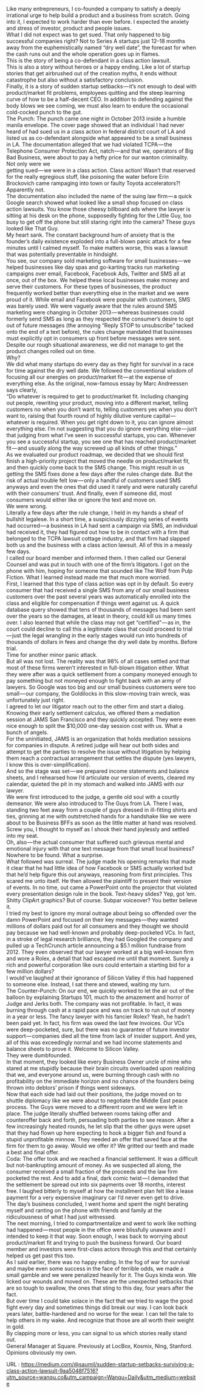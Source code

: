   Like many entrepreneurs, I co-founded a company to satisfy a deeply irrational urge to help build a product and a business from scratch. Going into it, I expected to work harder than ever before. I expected the anxiety and stress of investor, product and people issues.  
    What I did not expect was to get sued. That only happened to big successful companies right? Not to Series A startups just 12–18 months away from the euphemistically named “dry well date”, the forecast for when the cash runs out and the whole operation goes up in flames.  
    This is the story of being a co-defendant in a class action lawsuit.  
    This is also a story without heroes or a happy ending. Like a lot of startup stories that get airbrushed out of the creation myths, it ends without catastrophe but also without a satisfactory conclusion.  
    Finally, it is a story of sudden startup setbacks — it’s not enough to deal with product/market fit problems, employees quitting and the steep learning curve of how to be a half-decent CEO. In addition to defending against the body blows we see coming, we must also learn to endure the occasional cold-cocked punch to the gut.  
    The Punch: The punch came one night in October 2013 inside a humble manila envelope. The cover page showed that an individual I had never heard of had sued us in a class action in federal district court of LA and listed us as co-defendant alongside what appeared to be a small business in LA. The documentation alleged that we had violated TCPA — the Telephone Consumer Protection Act, natch — and that we, operators of Big Bad Business, were about to pay a hefty price for our wanton criminality. Not only were we  
    getting sued — we were in a class action. Class action! Wasn’t that reserved for the really egregious stuff, like poisoning the water before Erin Brockovich came rampaging into town or faulty Toyota accelerators?! Apparently not.  
    The documentation also included the name of the suing law firm — a quick Google search showed what looked like a small shop focused on class action lawsuits. You know those cheesy billboard ads where the lawyer is sitting at his desk on the phone, supposedly fighting for the Little Guy, too busy to get off the phone but still staring right into the camera? These guys looked like That Guy.  
    My heart sank. The constant background hum of anxiety that is the founder’s daily existence exploded into a full-blown panic attack for a few minutes until I calmed myself. To make matters worse, this was a lawsuit that was potentially preventable in hindsight.  
    You see, our company sold marketing software for small businesses — we helped businesses like day spas and go-karting tracks run marketing campaigns over email, Facebook, Facebook Ads, Twitter and SMS all at once, out of the box. We helped these local businesses make money and serve their customers. For these types of businesses, the product frequently worked better than everything else in the market and we were proud of it. While email and Facebook were popular with customers, SMS was barely used. We were vaguely aware that the rules around SMS marketing were changing in October 2013 — whereas businesses could formerly send SMS as long as they respected the consumer’s desire to opt out of future messages (the annoying “Reply STOP to unsubscribe” tacked onto the end of a text before), the rules change mandated that businesses must explicitly opt in consumers up front before messages were sent.  
    Despite our rough situational awareness, we did not manage to get the product changes rolled out on time.  
    Why?  
    We did what many startups do every day as they fight for survival in a race for time against the dry well date. We followed the conventional wisdom of focusing all our energies on product/market fit — at the expense of everything else. As the original, now-famous essay by Marc Andreessen says clearly,  
    “Do whatever is required to get to product/market fit. Including changing out people, rewriting your product, moving into a different market, telling customers no when you don’t want to, telling customers yes when you don’t want to, raising that fourth round of highly dilutive venture capital — whatever is required. When you get right down to it, you can ignore almost everything else. I’m not suggesting that you do ignore everything else — just that judging from what I’ve seen in successful startups, you can. Whenever you see a successful startup, you see one that has reached product/market fit — and usually along the way screwed up all kinds of other things.”  
    As we evaluated our product roadmap, we decided that we should first finish a high-priority project that moved the needle on product/market fit, and then quickly come back to the SMS change. This might result in us getting the SMS fixes done a few days after the rules change date. But the risk of actual trouble felt low — only a handful of customers used SMS anyways and even the ones that did used it rarely and were naturally careful with their consumers’ trust. And finally, even if someone did, most consumers would either like or ignore the text and move on.  
    We were wrong.  
    Literally a few days after the rule change, I held in my hands a sheaf of bullshit legalese. In a short time, a suspiciously dizzying series of events had occurred — a business in LA had sent a campaign via SMS, an individual had received it, they had figured out how to be in contact with a firm that belonged to the TCPA lawsuit cottage industry, and that firm had slapped both us and the business with a class action lawsuit. All of this in a measly few days.  
    I called our board member and informed them. I then called our General Counsel and was put in touch with one of the firm’s litigators. I got on the phone with him, hoping for someone that sounded like The Wolf from Pulp Fiction. What I learned instead made me that much more worried.  
    First, I learned that this type of class action was opt in by default. So every consumer that had received a single SMS from any of our small business customers over the past several years was automatically enrolled into the class and eligible for compensation if things went against us. A quick database query showed that tens of thousands of messages had been sent over the years so the damages, at least in theory, could kill us many times over. I also learned that while the class may not get “certified” — as in, the court could decline to call this a legitimate class that could proceed to trial — just the legal wrangling in the early stages would run into hundreds of thousands of dollars in fees and change the dry well date by months. Before trial.  
    Time for another minor panic attack.  
    But all was not lost. The reality was that 98% of all cases settled and that most of these firms weren’t interested in full-blown litigation either. What they were after was a quick settlement from a company moneyed enough to pay something but not moneyed enough to fight back with an army of lawyers. So Google was too big and our small business customers were too small — our company, the Goldilocks in this slow-moving train wreck, was unfortunately just right.  
    I agreed to let our litigator reach out to the other firm and start a dialog. Knowing their early settlement calculus, we offered them a mediation session at JAMS San Francisco and they quickly accepted. They were even nice enough to split the $10,000 one-day session cost with us. What a bunch of angels.  
    For the uninitiated, JAMS is an organization that holds mediation sessions for companies in dispute. A retired judge will hear out both sides and attempt to get the parties to resolve the issue without litigation by helping them reach a contractual arrangement that settles the dispute (yes lawyers, I know this is over-simplification).  
    And so the stage was set — we prepared income statements and balance sheets, and I rehearsed how I’d articulate our version of events, cleared my calendar, quieted the pit in my stomach and walked into JAMS with our lawyer.  
    We were first introduced to the judge, a gentle old soul with a courtly demeanor. We were also introduced to The Guys from LA. There I was, standing two feet away from a couple of guys dressed in ill-fitting shirts and ties, grinning at me with outstretched hands for a handshake like we were about to be Business BFFs as soon as the little matter at hand was resolved. Screw you, I thought to myself as I shook their hand joylessly and settled into my seat.  
    Oh, also — the actual consumer that suffered such grievous mental and emotional injury with that one text message from that small local business? Nowhere to be found. What a surprise.  
    What followed was surreal. The judge made his opening remarks that made it clear that he had little idea of how Facebook or SMS actually worked but that he’d help figure this out anyways, reasoning from first principles. This scared me unto itself. He then allowed the plaintiff to present their version of events. In no time, out came a PowerPoint onto the projector that violated every presentation design rule in the book. Text-heavy slides? Yep, got ’em. Shitty ClipArt graphics? But of course. Subpar voiceover? You better believe it.  
    I tried my best to ignore my moral outrage about being so offended over the damn PowerPoint and focused on their key messages — they wanted millions of dollars paid out for all consumers and they thought we should pay because we had well-known and probably deep-pocketed VCs. In fact, in a stroke of legal research brilliance, they had Googled the company and pulled up a TechCrunch article announcing a $5.1 million fundraise from 2012. They even observed that our lawyer worked at a big well-known firm and wore a Rolex, a detail that had escaped me until that moment. Surely a rich and powerful corporation like ours could entertain a starting bid for a few million dollars?  
    I would’ve laughed at their ignorance of Silicon Valley if this had happened to someone else. Instead, I sat there and stewed, waiting my turn.  
    The Counter-Punch: On our end, we quickly worked to let the air out of the balloon by explaining Startups 101, much to the amazement and horror of Judge and Jerks both. The company was not profitable. In fact, it was burning through cash at a rapid pace and was on track to run out of money in a year or less. The fancy lawyer with his fancier Rolex? Yeah, he hadn’t been paid yet. In fact, his firm was owed the last few invoices. Our VCs were deep-pocketed, sure, but there was no guarantee of future investor support — companies died all the time from lack of insider support. And yes, all of this was exceedingly normal and we had income statements and balance sheets to prove it. Welcome to Silicon Valley.  
    They were dumbfounded.  
    In that moment, they looked like every Business Owner uncle of mine who stared at me stupidly because their brain circuits overloaded upon realizing that we, and everyone around us, were burning through cash with no profitability on the immediate horizon and no chance of the founders being thrown into debtors’ prison if things went sideways.  
    Now that each side had laid out their positions, the judge moved on to shuttle diplomacy like we were about to negotiate the Middle East peace process. The Guys were moved to a different room and we were left in place. The judge literally shuffled between rooms taking offer and counteroffer back and forth, persuading both parties to see reason. After a few increasingly heated rounds, he let slip that the other guys were upset that they had flown up here expecting to hook a bigger fish and found a stupid unprofitable minnow. They needed an offer that saved face at the firm for them to go away. Would we offer it? We gritted our teeth and made a best and final offer.  
    Coda: The offer took and we reached a financial settlement. It was a difficult but not-bankrupting amount of money. As we suspected all along, the consumer received a small fraction of the proceeds and the law firm pocketed the rest. And to add a final, dark comic twist — I demanded that the settlement be spread out into six payments over 18 months, interest free. I laughed bitterly to myself at how the installment plan felt like a lease payment for a very expensive imaginary car I’d never even get to drive.  
    The day’s business concluded, I went home and spent the night berating myself and ranting on the phone with friends and family at the ridiculousness of what I had just witnessed.  
    The next morning, I tried to compartmentalize and went to work like nothing had happened — most people in the office were blissfully unaware and I intended to keep it that way. Soon enough, I was back to worrying about product/market fit and trying to push the business forward. Our board member and investors were first-class actors through this and that certainly helped us get past this too.  
    As I said earlier, there was no happy ending. In the fog of war for survival and maybe even some success in the face of terrible odds, we made a small gamble and we were penalized heavily for it. The Guys kinda won. We licked our wounds and moved on. These are the unexpected setbacks that are so tough to swallow, the ones that sting to this day, four years after the fact.  
    But over time I could take solace in the fact that we tried to wage the good fight every day and sometimes things did break our way. I can look back years later, battle-hardened and no worse for the wear. I can tell the tale to help others in my wake. And recognize that those are all worth their weight in gold.  
    By clapping more or less, you can signal to us which stories really stand out.  
    General Manager at Square. Previously at LocBox, Kosmix, Ning, Stanford. Opinions obviously my own.  
    
  URL : https://medium.com/@saumil/sudden-startup-setbacks-surviving-a-class-action-lawsuit-9aa5048f7516?utm_source=wanqu.co&utm_campaign=Wanqu+Daily&utm_medium=website